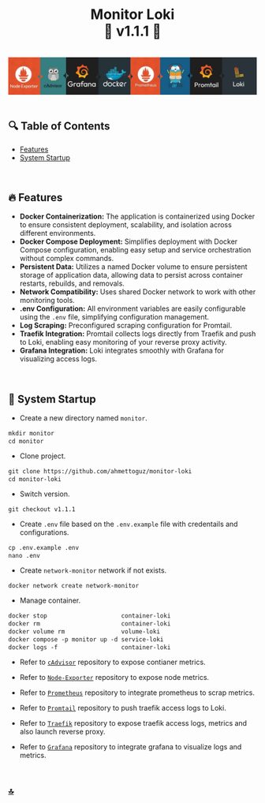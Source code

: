 <h1 id="top" align="center">Monitor Loki <br/> 🚢 v1.1.1 🚢</h1>

<br>

<div align="center">
    <img width=auto src="assets/banner/banner.png">
</div>

<br>

## 🔍 Table of Contents

- [Features](#features)
- [System Startup](#system-startup)

<br/>

<h2 id="features">🔥 Features</h2>

- **Docker Containerization:** The application is containerized using Docker to ensure consistent deployment, scalability, and isolation across different environments.
- **Docker Compose Deployment:** Simplifies deployment with Docker Compose configuration, enabling easy setup and service orchestration without complex commands.
- **Persistent Data:** Utilizes a named Docker volume to ensure persistent storage of application data, allowing data to persist across container restarts, rebuilds, and removals.
- **Network Compatibility:** Uses shared Docker network to work with other monitoring tools.
- **.env Configuration:** All environment variables are easily configurable using the `.env` file, simplifying configuration management.
- **Log Scraping:** Preconfigured scraping configuration for Promtail.
- **Traefik Integration:** Promtail collects logs directly from Traefik and push to Loki, enabling easy monitoring of your reverse proxy activity.
- **Grafana Integration:** Loki integrates smoothly with Grafana for visualizing access logs.

<br/>

<h2 id="system-startup">🚀 System Startup</h2>

- Create a new directory named `monitor`.

```
mkdir monitor
cd monitor
```

- Clone project.

```
git clone https://github.com/ahmettoguz/monitor-loki
cd monitor-loki
```

- Switch version.

```
git checkout v1.1.1
```

- Create `.env` file based on the `.env.example` file with credentails and configurations.

```
cp .env.example .env
nano .env
```

- Create `network-monitor` network if not exists.

```
docker network create network-monitor
```

- Manage container.

```
docker stop                     container-loki
docker rm                       container-loki
docker volume rm                volume-loki
docker compose -p monitor up -d service-loki
docker logs -f                  container-loki
```

- Refer to [`cAdvisor`](https://github.com/ahmettoguz/monitor-cadvisor) repository to expose contianer metrics.

- Refer to [`Node-Exporter`](https://github.com/ahmettoguz/monitor-node-exporter) repository to expose node metrics.

- Refer to [`Prometheus`](https://github.com/ahmettoguz/monitor-prometheus) repository to integrate prometheus to scrap metrics.

- Refer to [`Promtail`](https://github.com/ahmettoguz/monitor-promtail) repository to push traefik access logs to Loki.

- Refer to [`Traefik`](https://github.com/ahmettoguz/proxy-traefik) repository to expose traefik access logs, metrics and also launch reverse proxy.

- Refer to [`Grafana`](https://github.com/ahmettoguz/monitor-grafana) repository to integrate grafana to visualize logs and metrics.

<br/>

### [🔝](#top)
